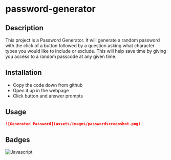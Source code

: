 # password-generator

## Description 

This project is a Password Generator. It will generate a random password with the click of a button followed by a question asking what character types you would like to include or exclude. This will help save time by giving you access to a random passcode at any given time.

## Installation 
- Copy the code down from github
- Open it up in the webpage
- Click button and answer prompts 

## Usage 

```md
![Generated Password](assets/images/passwordscreenshot.png)
```

## Badges
![Javascript](https://img.shields.io/badge/javacript-100%25-green)

